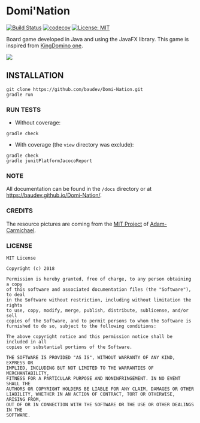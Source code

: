 # Domi'Nation

[![Build Status](https://travis-ci.com/baudev/Domi-Nation.svg?token=X4oFpxDHQaxGHoYnYpJz&branch=dev)](https://travis-ci.com/baudev/Domi-Nation)
[![codecov](https://codecov.io/gh/baudev/Domi-Nation/branch/dev/graph/badge.svg?token=IdG3unEbi5)](https://codecov.io/gh/baudev/Domi-Nation)
[![License: MIT](https://img.shields.io/badge/License-MIT-yellow.svg)](https://opensource.org/licenses/MIT)

Board game developed in Java and using the JavaFX library. This game is inspired from [KingDomino one](http://www.blueorangegames.eu/pf/kingdomino_fr/). 

![](https://user-images.githubusercontent.com/29781702/96864101-35ff2500-1468-11eb-929b-a4e6e8167c5c.png)

## INSTALLATION
```
git clone https://github.com/baudev/Domi-Nation.git
gradle run
```

### RUN TESTS

- Without coverage:
```
gradle check
```

- With coverage (the `view` directory was exclude):
```
gradle check
gradle junitPlatformJacocoReport
```

### NOTE
All documentation can be found in the `/docs` directory or at https://baudev.github.io/Domi-Nation/.


### CREDITS

The resource pictures are coming from the [MIT Project](https://github.com/Adam-Carmichael/KingDominoProject) of [Adam-Carmichael](https://github.com/Adam-Carmichael).

### LICENSE  
  
```  
MIT License

Copyright (c) 2018 

Permission is hereby granted, free of charge, to any person obtaining a copy
of this software and associated documentation files (the "Software"), to deal
in the Software without restriction, including without limitation the rights
to use, copy, modify, merge, publish, distribute, sublicense, and/or sell
copies of the Software, and to permit persons to whom the Software is
furnished to do so, subject to the following conditions:

The above copyright notice and this permission notice shall be included in all
copies or substantial portions of the Software.

THE SOFTWARE IS PROVIDED "AS IS", WITHOUT WARRANTY OF ANY KIND, EXPRESS OR
IMPLIED, INCLUDING BUT NOT LIMITED TO THE WARRANTIES OF MERCHANTABILITY,
FITNESS FOR A PARTICULAR PURPOSE AND NONINFRINGEMENT. IN NO EVENT SHALL THE
AUTHORS OR COPYRIGHT HOLDERS BE LIABLE FOR ANY CLAIM, DAMAGES OR OTHER
LIABILITY, WHETHER IN AN ACTION OF CONTRACT, TORT OR OTHERWISE, ARISING FROM,
OUT OF OR IN CONNECTION WITH THE SOFTWARE OR THE USE OR OTHER DEALINGS IN THE
SOFTWARE.
```

